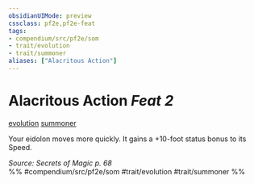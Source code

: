 ```yaml
---
obsidianUIMode: preview
cssclass: pf2e,pf2e-feat
tags:
- compendium/src/pf2e/som
- trait/evolution
- trait/summoner
aliases: ["Alacritous Action"]
---
```

# Alacritous Action  *Feat 2*  
[evolution](../../Rules/traits/evolution-som.md)  [summoner](../../Rules/traits/summoner-som.md)  


Your eidolon moves more quickly. It gains a +10-foot status bonus to its Speed.

*Source: Secrets of Magic p. 68*  
%% #compendium/src/pf2e/som #trait/evolution #trait/summoner %%